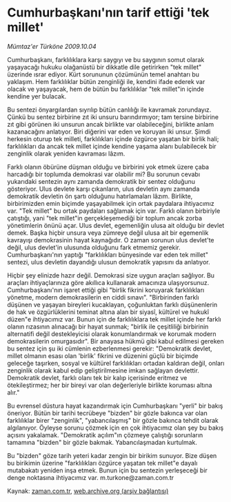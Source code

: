 # Cumhurbaşkanı'nın tarif ettiği 'tek millet'

*Mümtaz'er Türköne 2009.10.04*

<tr><td class="metin" colspan="2" style="padding-top: 20px; padding-left: 5px; padding-right: 10px;">Cumhurbaşkanı, farklılıklara karşı saygıyı ve bu saygının somut olarak yaşayacağı hukuku olağanüstü bir dikkatle dile getirirken "tek millet" üzerinde ısrar ediyor. Kürt sorununun çözümünün temel anahtarı bu yaklaşım. Hem farklılıklar bütün zenginliği ile, kendini ifade ederek var olacak ve yaşayacak, hem de bütün bu farklılıklar "tek millet"in içinde kendine yer bulacak.</td></tr><tr><td class="metin" colspan="2" style="padding-top: 20px; padding-left: 5px; padding-right: 10px;"><p> Bu sentezi önyargılardan sıyrılıp bütün canlılığı ile kavramak zorundayız. Çünkü bu sentez birbirine zıt iki unsuru barındırmıyor; tam tersine birbirine zıt gibi görünen iki unsurun ancak birlikte var olabileceğini, birlikte anlam kazanacağını anlatıyor. Biri diğerini var eden ve koruyan iki unsur. Şimdi herkesin oturup tek milleti, farklılıkları içinde özgürce yaşatan bir birlik hali; farklılıkları da ancak tek millet içinde kendine yaşama alanı bulabilecek bir zenginlik olarak yeniden kavraması lâzım.
<p>Farklı olanın öbürüne düşman olduğu ve birbirini yok etmek üzere çaba harcadığı bir toplumda demokrasi var olabilir mi? Bu sorunun cevabı yukarıdaki sentezin aynı zamanda demokratik bir sentez olduğunu gösteriyor. Ulus devlete karşı çıkanların, ulus devletin aynı zamanda demokratik devletin ön şartı olduğunu hatırlamaları lâzım. Birlikte, birbirimizden emin biçimde yaşayabilmek için ortak paydalara ihtiyacımız var. "Tek millet" bu ortak paydaları sağlamak için var. Farklı olanın birbiriyle çatıştığı, yani "tek millet"in gerçekleşemediği bir toplum ancak zorba yönetimlerin önünü açar. Ulus devlet, egemenliğin ulusa ait olduğu bir devlet demek. Başka hiçbir unsura veya zümreye değil ulusa ait bir egemenlik kavrayışı demokrasinin hayat kaynağıdır. O zaman sorunun ulus devlet'te değil, ulus devlet'in ulusunda olduğunu fark etmemiz gerekir. Cumhurbaşkanı'nın yaptığı "farklılıkları bünyesinde var eden tek millet" sentezi, ulus devletin dayandığı ulusun demokratik yapısını da anlatıyor.
<p>Hiçbir şey elinizde hazır değil. Demokrasi size uygun araçları sağlıyor. Bu araçları ihtiyaçlarınıza göre akıllıca kullanarak amacınıza ulaşıyorsunuz. Cumhurbaşkanı'nın işaret ettiği gibi "birlik fikrini koruyarak farklılıkları yönetme, modern demokrasilerin en ciddi sınavı". "Birbirinden farklı düşünen ve yaşayan bireyleri kucaklayan, çoğunluktan farklı düşünenlerin de hak ve özgürlüklerini teminat altına alan bir siyasî, kültürel ve hukukî düzen"e ihtiyacımız var. Bunun için de farklılıklara tek millet içinde her farklı olanın rızasının alınacağı bir hayat sunmak; "birlik ile çeşitliliği birbirinin alternatifi değil destekleyicisi olarak konumlandırmak ve korumak modern demokrasilerin omurgasıdır". Bir anayasa hükmü gibi kabul edilmesi gereken bu sentez için şu iki cümlenin ezberlenmesi gerekir: "Demokratik devlet, millet olmanın esası olan 'birlik' fikrini ve düzenini güçlü bir biçimde geleceğe taşırken, sosyal ve kültürel farklılıkları ortadan kaldıran değil, onları zenginlik olarak kabul edip geliştirilmesine imkan sağlayan devlettir. Demokratik devlet, farklı olanı tek bir kalıp içerisinde eritmez ve ötekileştirmez; her bir bireyi var olan değerleriyle birlikte koruması altına alır."
<p>Bu evrensel düstura hayat kazandırmak için Cumhurbaşkanı "yerli" bir bakış öneriyor. Bütün bir tarihi tecrübeye "bizden" bir gözle bakınca var olan farklılıklar birer "zenginlik", "yabancılaşmış" bir gözle bakınca tehdit olarak algılanıyor. Öyleyse sorunu çözmek için en çok ihtiyacımız olan şey bu bakış açısını yakalamak. "Demokratik açılım"ın çözmeye çalıştığı sorunların tamamına "bizden" bir gözle bakmak. Yabancılaşmadan kurtulmak.
<p>Bu "bizden" göze tarih yeteri kadar zengin bir birikim sunuyor. Bize düşen bu birikimin üzerine "farklılıkları özgürce yaşatan tek millet"e dayalı mutabakatı yeniden inşa etmek. Bunun için bu sentezin yerleşeceği bir denge noktasına ihtiyacımız var. m.turkone@zaman.com.tr<br/></p></p></p></p></p></td></tr>

Kaynak: [zaman.com.tr](http://zaman.com.tr/yazar.do?yazino=899004), [web.archive.org (arşiv bağlantısı)](http://web.archive.org/web/20091009235226/http://www.zaman.com.tr:80/yazar.do?yazino=899004)
